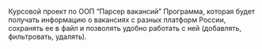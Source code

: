 Курсовой проект по ООП “Парсер вакансий”
Программа, которая будет получать информацию о вакансиях с разных платформ России, сохранять ее в файл и
позволять удобно работать с ней (добавлять, фильтровать, удалять).